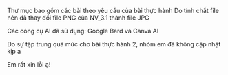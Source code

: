 Thư mục bao gồm các bài theo yêu cầu của bài thực hành
Do tính chất file nên đã thay đổi file PNG của NV_3.1 thành file JPG

Các công cụ AI đã sử dụng: Google Bard và Canva AI

Do sự tập trung quá mức cho bài thực hành 2, nhóm em đã không cập nhật kịp ạ

Em rất xin lỗi ạ!
